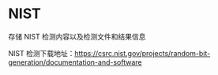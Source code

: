 # NIST

存储 NIST 检测内容以及检测文件和结果信息

NIST 检测下载地址：https://csrc.nist.gov/projects/random-bit-generation/documentation-and-software
